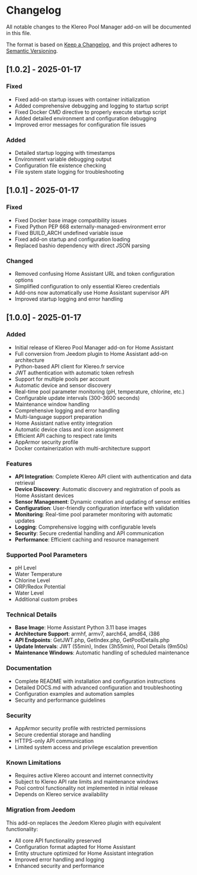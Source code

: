 # Changelog

All notable changes to the Klereo Pool Manager add-on will be documented in this file.

The format is based on [Keep a Changelog](https://keepachangelog.com/en/1.0.0/),
and this project adheres to [Semantic Versioning](https://semver.org/spec/v2.0.0.html).

## [1.0.2] - 2025-01-17

### Fixed
- Fixed add-on startup issues with container initialization
- Added comprehensive debugging and logging to startup script
- Fixed Docker CMD directive to properly execute startup script
- Added detailed environment and configuration debugging
- Improved error messages for configuration file issues

### Added
- Detailed startup logging with timestamps
- Environment variable debugging output
- Configuration file existence checking
- File system state logging for troubleshooting

## [1.0.1] - 2025-01-17

### Fixed
- Fixed Docker base image compatibility issues
- Fixed Python PEP 668 externally-managed-environment error
- Fixed BUILD_ARCH undefined variable issue
- Fixed add-on startup and configuration loading
- Replaced bashio dependency with direct JSON parsing

### Changed
- Removed confusing Home Assistant URL and token configuration options
- Simplified configuration to only essential Klereo credentials
- Add-ons now automatically use Home Assistant supervisor API
- Improved startup logging and error handling

## [1.0.0] - 2025-01-17

### Added
- Initial release of Klereo Pool Manager add-on for Home Assistant
- Full conversion from Jeedom plugin to Home Assistant add-on architecture
- Python-based API client for Klereo.fr service
- JWT authentication with automatic token refresh
- Support for multiple pools per account
- Automatic device and sensor discovery
- Real-time pool parameter monitoring (pH, temperature, chlorine, etc.)
- Configurable update intervals (300-3600 seconds)
- Maintenance window handling
- Comprehensive logging and error handling
- Multi-language support preparation
- Home Assistant native entity integration
- Automatic device class and icon assignment
- Efficient API caching to respect rate limits
- AppArmor security profile
- Docker containerization with multi-architecture support

### Features
- **API Integration**: Complete Klereo API client with authentication and data retrieval
- **Device Discovery**: Automatic discovery and registration of pools as Home Assistant devices
- **Sensor Management**: Dynamic creation and updating of sensor entities
- **Configuration**: User-friendly configuration interface with validation
- **Monitoring**: Real-time pool parameter monitoring with automatic updates
- **Logging**: Comprehensive logging with configurable levels
- **Security**: Secure credential handling and API communication
- **Performance**: Efficient caching and resource management

### Supported Pool Parameters
- pH Level
- Water Temperature
- Chlorine Level
- ORP/Redox Potential
- Water Level
- Additional custom probes

### Technical Details
- **Base Image**: Home Assistant Python 3.11 base images
- **Architecture Support**: armhf, armv7, aarch64, amd64, i386
- **API Endpoints**: GetJWT.php, GetIndex.php, GetPoolDetails.php
- **Update Intervals**: JWT (55min), Index (3h55min), Pool Details (9m50s)
- **Maintenance Windows**: Automatic handling of scheduled maintenance

### Documentation
- Complete README with installation and configuration instructions
- Detailed DOCS.md with advanced configuration and troubleshooting
- Configuration examples and automation samples
- Security and performance guidelines

### Security
- AppArmor security profile with restricted permissions
- Secure credential storage and handling
- HTTPS-only API communication
- Limited system access and privilege escalation prevention

### Known Limitations
- Requires active Klereo account and internet connectivity
- Subject to Klereo API rate limits and maintenance windows
- Pool control functionality not implemented in initial release
- Depends on Klereo service availability

### Migration from Jeedom
This add-on replaces the Jeedom Klereo plugin with equivalent functionality:
- All core API functionality preserved
- Configuration format adapted for Home Assistant
- Entity structure optimized for Home Assistant integration
- Improved error handling and logging
- Enhanced security and performance